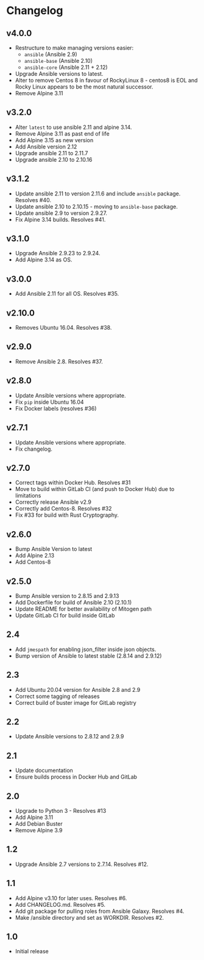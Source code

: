 # Changelog

## v4.0.0

* Restructure to make managing versions easier:
  * `ansible` (Ansible 2.9)
  * `ansible-base` (Ansible 2.10)
  * `ansible-core` (Ansible 2.11 + 2.12)
* Upgrade Ansible versions to latest.
* Alter to remove Centos 8 in favour of RockyLinux 8 - centos8 is EOL and Rocky Linux appears to be the most natural successor.
* Remove Alpine 3.11

## v3.2.0

* Alter `latest` to use ansible 2.11 and alpine 3.14.
* Remove Alpine 3.11 as past end of life
* Add Alpine 3.15 as new version
* Add Ansible version 2.12
* Upgrade ansible 2.11 to 2.11.7
* Upgrade ansible 2.10 to 2.10.16

## v3.1.2

* Update ansible 2.11 to version 2.11.6 and include `ansible` package. Resolves #40.
* Update ansible 2.10 to 2.10.15 - moving to `ansible-base` package.
* Update ansible 2.9 to version 2.9.27.
* Fix Alpine 3.14 builds. Resolves #41.

## v3.1.0

* Upgrade Ansible 2.9.23 to 2.9.24.
* Add Alpine 3.14 as OS.

## v3.0.0

* Add Ansible 2.11 for all OS. Resolves #35.

## v2.10.0

* Removes Ubuntu 16.04. Resolves #38.

## v2.9.0

* Remove Ansible 2.8. Resolves #37.

## v2.8.0

* Update Ansible versions where appropriate.
* Fix `pip` inside Ubuntu 16.04
* Fix Docker labels (resolves #36)

## v2.7.1

* Update Ansible versions where appropriate.
* Fix changelog.

## v2.7.0

* Correct tags within Docker Hub. Resolves #31
* Move to build within GitLab CI (and push to Docker Hub) due to limitations
* Correctly release Ansible v2.9
* Correctly add Centos-8. Resolves #32
* Fix #33 for build with Rust Cryptography.

## v2.6.0

* Bump Ansible Version to latest
* Add Alpine 2.13
* Add Centos-8

## v2.5.0

* Bump Ansible version to 2.8.15 and 2.9.13
* Add Dockerfile for build of Ansible 2.10 (2.10.1)
* Update README for better availability of Mitogen path
* Update GitLab CI for build inside GitLab

## 2.4

* Add `jmespath` for enabling json_filter inside json objects.
* Bump version of Ansible to latest stable (2.8.14 and 2.9.12)

## 2.3

* Add Ubuntu 20.04 version for Ansible 2.8 and 2.9
* Correct some tagging of releases
* Correct build of buster image for GitLab registry

## 2.2

* Update Ansible versions to 2.8.12 and 2.9.9

## 2.1

* Update documentation
* Ensure builds process in Docker Hub and GitLab

## 2.0

* Upgrade to Python 3 - Resolves #13
* Add Alpine 3.11
* Add Debian Buster
* Remove Alpine 3.9

## 1.2

* Upgrade Ansible 2.7 versions to 2.7.14. Resolves #12.

## 1.1

* Add Alpine v3.10 for later uses. Resolves #6.
* Add CHANGELOG.md. Resolves #5.
* Add git package for pulling roles from Ansible Galaxy. Resolves #4.
* Make /ansible directory and set as WORKDIR. Resolves #2.

## 1.0

* Initial release
